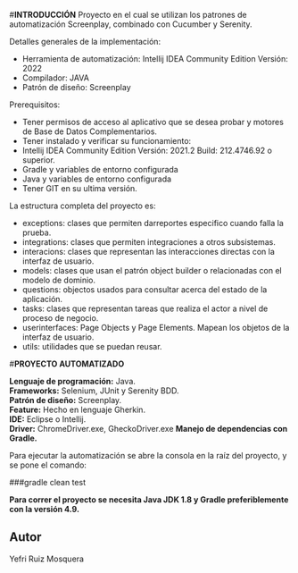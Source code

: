 #**INTRODUCCIÓN**
Proyecto en el cual se utilizan los patrones de automatización Screenplay, combinado con Cucumber y Serenity.


Detalles generales de la implementación:

+ Herramienta de automatización: Intellij IDEA Community Edition Versión: 2022
+ Compilador:  JAVA
+ Patrón de diseño:  Screenplay


Prerequisitos:

+ Tener permisos de acceso al aplicativo que se desea probar y motores de Base de Datos Complementarios.
+ Tener instalado y verificar su funcionamiento:
+ Intellij IDEA Community Edition Versión: 2021.2 Build: 212.4746.92 o superior.
+ Gradle y variables de entorno configurada
+ Java  y variables de entorno configurada 
+ Tener GIT en su ultima versión.



La estructura completa del proyecto es:

+ exceptions: clases que permiten darreportes especifico cuando falla la prueba.
+ integrations: clases que permiten integraciones a otros subsistemas. 
+ interacions: clases que representan las interacciones directas con la interfaz de usuario.
+ models: clases que usan el patrón object builder o relacionadas con el modelo de dominio.
+ questions: objectos usados para consultar acerca del estado de la aplicación.
+ tasks: clases que representan tareas que realiza el actor a nivel de proceso de negocio.
+ userinterfaces: Page Objects y Page Elements. Mapean los objetos de la interfaz de usuario.
+ utils: utilidades que se puedan reusar.


#**PROYECTO AUTOMATIZADO**

**Lenguaje de programación:** Java.  
**Frameworks:** Selenium, JUnit y Serenity BDD.  
**Patrón de diseño:** Screenplay.  
**Feature:** Hecho en lenguaje Gherkin.  
**IDE:** Eclipse o Intellij.  
**Driver:** ChromeDriver.exe, GheckoDriver.exe 
**Manejo de dependencias con Gradle.**


Para ejecutar la automatización se abre la consola en la raíz del proyecto, y se pone el comando:

###gradle clean test

**Para correr el proyecto se necesita Java JDK 1.8 y Gradle preferiblemente con la versión 4.9.**


## Autor ##
Yefri Ruiz Mosquera